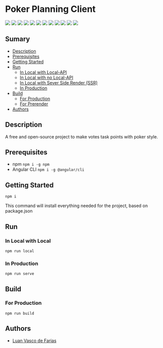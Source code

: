 # Poker Planning Client
![](https://img.shields.io/github/package-json/v/LvFarias/poker-client/main?style=flat-square)
![](https://img.shields.io/github/license/LvFarias/poker-client?style=flat-square)
![](https://img.shields.io/github/repo-size/LvFarias/poker-client?style=flat-square)
![](https://img.shields.io/github/issues/LvFarias/poker-client?style=flat-square)
![](https://img.shields.io/github/issues-closed-raw/LvFarias/poker-client?style=flat-square)
![](https://img.shields.io/github/issues-pr/LvFarias/poker-client?style=flat-square)
![](https://img.shields.io/github/contributors/LvFarias/poker-client?style=flat-square)
![](https://img.shields.io/github/commit-activity/m/LvFarias/poker-client?style=flat-square)
![](https://img.shields.io/github/last-commit/LvFarias/poker-client/main?style=flat-square)
![](https://img.shields.io/github/forks/LvFarias/poker-client?style=social)
![](https://img.shields.io/github/stars/LvFarias/poker-client?style=social)
![](https://img.shields.io/github/watchers/LvFarias/poker-client?style=social)

## Sumary

- [Description](#description)
- [Prerequisites](#prerequisites)
- [Getting Started](#getting-started)
- [Run](#run)
  - [In Local with Local-API](#in-local-with-local-api)
  - [In Local with no Local-API](#in-local-with-no-local-api)
  - [In Local with Sever Side Render (SSR)](#in-local-with-sever-side-render-(ssr))
  - [In Production](#in-production)
- [Build](#build)
  - [For Production](#for-production)
  - [For Prerender](#for-prerender)
- [Authors](#authors)

## Description

A free and open-source project to make votes task points with poker style.

## Prerequisites

- npm `npm i -g npm`
- Angular CLI `npm i -g @angular/cli`

## Getting Started

```
npm i
```
This command will install everything needed for the project, based on package.json

## Run
### In Local with Local

```
npm run local
```

### In Production

```
npm run serve
```

## Build
### For Production

```
npm run build
```

## Authors

- [Luan Vasco de Farias](https://github.com/LvFarias)
